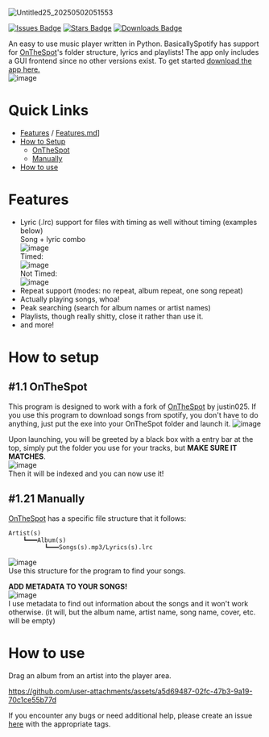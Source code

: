 ![Untitled25_20250502051553](https://github.com/user-attachments/assets/6fd49149-ee87-49f1-8c84-94393e65a85f)

[![Issues Badge][issues-shield]][issues-url]
[![Stars Badge][stars-shield]][stars-url]
[![Downloads Badge][downloads-shield]][downloads-url]
<!-- Issues Badge -->
[issues-shield]: https://img.shields.io/github/issues/FFProjects0/BasicallySpotify?style=flat&label=Issues&labelColor=001224&color=1DB954
[issues-url]: https://github.com/FFProjects0/BasicallySpotify/issues
<!-- Stars Badge -->
[stars-shield]: https://img.shields.io/github/stars/FFProjects0/BasicallySpotify?style=flat&label=Stars&labelColor=001224&color=1DB954
[stars-url]: https://github.com/FFProjects0/BasicallySpotify/stargazers
<!-- Downloads Badge -->
[downloads-shield]: https://img.shields.io/github/downloads/FFProjects0/BasicallySpotify/total.svg?style=flat&label=Downloads&labelColor=001224&color=1DB954
[downloads-url]: https://github.com/FFProjects0/BasicallySpotify/releases/

An easy to use music player written in Python. BasicallySpotify has support for [OnTheSpot](https://github.com/justin025/onthespot/tree/v1.1.0)'s folder structure, lyrics and playlists! The app only includes a GUI frontend since no other versions exist. To get started [download the app here.](https://github.com/FFProjects0/BasicallySpotify/releases)<br>
![image](https://github.com/user-attachments/assets/23415053-18b3-45c9-b5e5-ba6617268498)

# Quick Links
- [Features](https://github.com/FFProjects0/BasicallySpotify?tab=readme-ov-file#features) / [Features.md](https://github.com/FFProjects0/BasicallySpotify/blob/main/FEATURES_LIST.md)]<br>
- [How to Setup](https://github.com/FFProjects0/BasicallySpotify?tab=readme-ov-file#how-to-setup)<br>
    - [OnTheSpot](https://github.com/FFProjects0/BasicallySpotify?tab=readme-ov-file#11-onthespot)<br>
    - [Manually](https://github.com/FFProjects0/BasicallySpotify?tab=readme-ov-file#121-manually)<br>
- [How to use](https://github.com/FFProjects0/BasicallySpotify?tab=readme-ov-file#how-to-use)<br>

# Features
- Lyric (.lrc) support for files with timing as well without timing (examples below)<br>
Song + lyric combo<br>
![image](https://github.com/user-attachments/assets/0ab912e4-4d88-4901-acbd-707286d61a45)<br>
Timed:<br>
![image](https://github.com/user-attachments/assets/629216e5-94ff-42e4-92fa-234c91b0eaaf)<br>
Not Timed:<br>
![image](https://github.com/user-attachments/assets/2d85b973-72db-4f79-9491-560b5e63807c)<br>
- Repeat support (modes: no repeat, album repeat, one song repeat)
- Actually playing songs, whoa!
- Peak searching (search for album names or artist names)
- Playlists, though really shitty, close it rather than use it.
- and more!


# How to setup
## #1.1 OnTheSpot
This program is designed to work with a fork of [OnTheSpot](https://github.com/justin025/onthespot/releases/tag/v1.1.0) by justin025.
If you use this program to download songs from spotify, you don't have to do anything, just put the exe into your OnTheSpot folder and launch it.
![image](https://github.com/user-attachments/assets/974b81f1-1c17-4a24-8119-b02a5dff8469)

Upon launching, you will be greeted by a black box with a entry bar at the top, simply put the folder you use for your tracks, but **MAKE SURE IT MATCHES**.<br>
![image](https://github.com/user-attachments/assets/0484257b-62d7-4d47-bde6-413cadf6ba2e)<br>
Then it will be indexed and you can now use it!


## #1.21 Manually
[OnTheSpot](https://github.com/justin025/onthespot/releases/tag/v1.1.0) has a specific file structure that it follows:
```
Artist(s)
    ┗━━━Album(s)
          ┗━━━Songs(s).mp3/Lyrics(s).lrc
```
![image](https://github.com/user-attachments/assets/6a18dac4-e718-4f02-aefe-d153263664eb)<br>
Use this structure for the program to find your songs.

**ADD METADATA TO YOUR SONGS!**<br>
![image](https://github.com/user-attachments/assets/15b9ca95-d151-44b6-ae60-c5d74e08ebbc)<br>
I use metadata to find out information about the songs and it won't work otherwise. (it will, but the album name, artist name, song name, cover, etc. will be empty)

# How to use
Drag an album from an artist into the player area.<br>



https://github.com/user-attachments/assets/a5d69487-02fc-47b3-9a19-70c1ce55b77d



If you encounter any bugs or need additional help, please create an issue [here](https://github.com/FFProjects0/BasicallySpotify/issues) with the appropriate tags.
